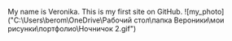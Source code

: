 My name is Veronika. This is my first site on GitHub.
![my_photo]("C:\Users\berom\OneDrive\Рабочий стол\папка Вероники\мои рисунки\портфолио\Ночничок 2.gif")